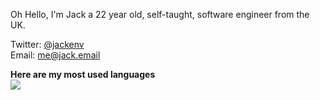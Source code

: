 Oh Hello, 
I'm Jack a 22 year old, self-taught, software engineer from the UK.

Twitter: [@jackenv](https://twitter.com/env) \
Email: [me@jack.email](mailto:me@jack.email)

**Here are my most used languages** \
<img src="https://github-readme-stats.vercel.app/api/top-langs/?username=jack-douglas&layout=compact&hide=php" />
